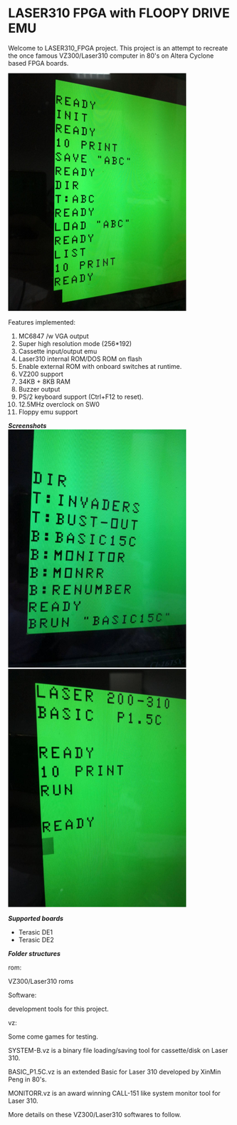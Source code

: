 # LASER310 FPGA with FLOOPY DRIVE EMU

Welcome to LASER310_FPGA project. This project is an attempt to recreate the once famous VZ300/Laser310 computer in 80's on Altera Cyclone based FPGA boards.

<img src="doc/floppy01.jpg" alt="Laser310 floppy emu" width="400"/>


Features implemented:
1. MC6847 /w VGA output
2. Super high resolution mode (256*192)
3. Cassette input/output emu
4. Laser310 internal ROM/DOS ROM on flash
5. Enable external ROM with onboard switches at runtime.
6. VZ200 support
7. 34KB + 8KB RAM
8. Buzzer output
9. PS/2 keyboard support (Ctrl+F12 to reset).
10. 12.5MHz overclock on SW0
11. Floppy emu support

***Screenshots***  
<img src="doc/floppy02.jpg" alt="IORQ on output" width="400"/>  
<img src="doc/floppy03.jpg" alt="IORQ on output" width="400"/>  

***Supported boards***

- Terasic DE1
- Terasic DE2

***Folder structures***

rom:

VZ300/Laser310 roms

Software:

development tools for this project. 

vz:

Some come games for testing.

SYSTEM-B.vz is a binary file loading/saving tool for cassette/disk on Laser 310.

BASIC_P1.5C.vz is an extended Basic for Laser 310 developed by XinMin Peng in 80's.

MONITORR.vz is an award winning CALL-151 like system monitor tool for Laser 310.

More details on these VZ300/Laser310 softwares to follow.

